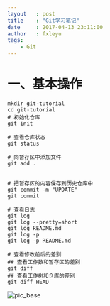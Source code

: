 ```yaml
---
layout   : post
title    : "Git学习笔记"
date     : 2017-04-13 23:11:00
author   : fxleyu
tags:
    - Git
---
```


# 一、基本操作
```
mkdir git-tutorial
cd git-tutorial
# 初始化仓库
git init

# 查看仓库状态
git status

# 向暂存区中添加文件
git add .


# 把暂存区的内容保存到历史仓库中
git commit -m "UPDATE"
git commit

# 查看日志
git log
git log --pretty=short
git log README.md
git log -p
git log -p README.md

# 查看修改前后的差别
## 查看工作数和暂存区的差别
git diff
## 查看工作树和仓库的差别
git diff HEAD
```
![pic_base](http://wx4.sinaimg.cn/mw690/5f4b7840ly1fetl98x8lcj20r70pvjtc.jpg)
